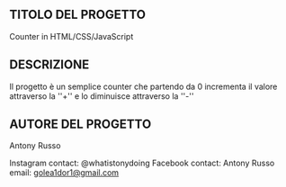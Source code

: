 TITOLO DEL PROGETTO
---------------------
Counter in HTML/CSS/JavaScript

DESCRIZIONE
-------------
Il progetto è un semplice counter che partendo da 0 incrementa il valore attraverso la ''+'' e lo diminuisce attraverso la ''-''


AUTORE DEL PROGETTO
----------------------------------
Antony Russo

Instagram contact: @whatistonydoing
Facebook contact: Antony Russo
email: golea1dor1@gmail.com

